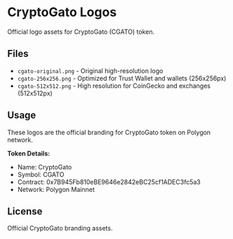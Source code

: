 # CryptoGato Logos

Official logo assets for CryptoGato (CGATO) token.

## Files

- `cgato-original.png` - Original high-resolution logo
- `cgato-256x256.png` - Optimized for Trust Wallet and wallets (256x256px)
- `cgato-512x512.png` - High resolution for CoinGecko and exchanges (512x512px)

## Usage

These logos are the official branding for CryptoGato token on Polygon network.

**Token Details:**
- Name: CryptoGato
- Symbol: CGATO
- Contract: 0x7B945Fb810eBE9646e2842eBC25cf1ADEC3fc5a3
- Network: Polygon Mainnet

## License

Official CryptoGato branding assets.
